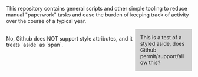 This repository contains general scripts and other simple tooling
to reduce manual "paperwork" tasks and ease the burden of keeping
track of activity over the course of a typical year.


<p><aside style='float:right;background-color:lightgray;width:25%;padding:1em'>
This is a test of a styled aside, does Github permit/support/allow this?
</aside><br/>
No, Github does NOT support style attributes, and it treats `aside` as `span`.</p>

